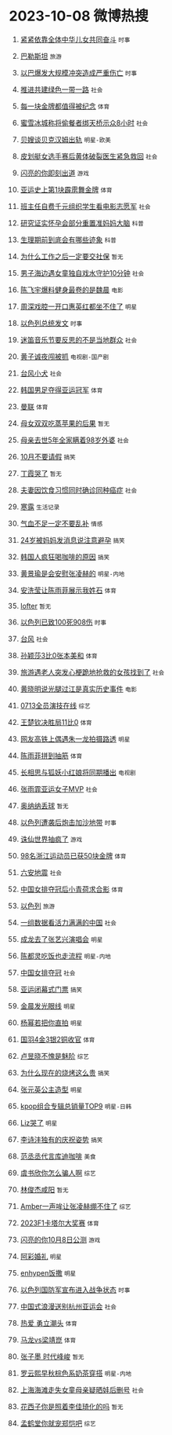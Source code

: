 # 2023-10-08 微博热搜 
1. [紧紧依靠全体中华儿女共同奋斗](https://m.weibo.cn/search?containerid=100103type%3D1%26t%3D10%26q%3D%23%E7%B4%A7%E7%B4%A7%E4%BE%9D%E9%9D%A0%E5%85%A8%E4%BD%93%E4%B8%AD%E5%8D%8E%E5%84%BF%E5%A5%B3%E5%85%B1%E5%90%8C%E5%A5%8B%E6%96%97%23&stream_entry_id=51&isnewpage=1&extparam=seat%3D1%26stream_entry_id%3D51%26pos%3D0%26c_type%3D51%26q%3D%2523%25E7%25B4%25A7%25E7%25B4%25A7%25E4%25BE%259D%25E9%259D%25A0%25E5%2585%25A8%25E4%25BD%2593%25E4%25B8%25AD%25E5%258D%258E%25E5%2584%25BF%25E5%25A5%25B3%25E5%2585%25B1%25E5%2590%258C%25E5%25A5%258B%25E6%2596%2597%2523%26dgr%3D0%26cate%3D10103%26filter_type%3Drealtimehot%26display_time%3D1696720620%26pre_seqid%3D1696720620113017564211) `时事` 

2. [巴勒斯坦](https://m.weibo.cn/search?containerid=100103type%3D1%26t%3D10%26q%3D%23%E5%B7%B4%E5%8B%92%E6%96%AF%E5%9D%A6%23&stream_entry_id=31&isnewpage=1&extparam=seat%3D1%26stream_entry_id%3D31%26pos%3D0%26c_type%3D31%26flag%3D16%26cate%3D5001%26dgr%3D0%26realpos%3D1%26filter_type%3Drealtimehot%26band_rank%3D1%26q%3D%2523%25E5%25B7%25B4%25E5%258B%2592%25E6%2596%25AF%25E5%259D%25A6%2523%26lcate%3D5001%26display_time%3D1696720620%26pre_seqid%3D1696720620113017564211) `旅游` 

3. [以巴爆发大规模冲突造成严重伤亡](https://m.weibo.cn/search?containerid=100103type%3D1%26t%3D10%26q%3D%23%E4%BB%A5%E5%B7%B4%E7%88%86%E5%8F%91%E5%A4%A7%E8%A7%84%E6%A8%A1%E5%86%B2%E7%AA%81%E9%80%A0%E6%88%90%E4%B8%A5%E9%87%8D%E4%BC%A4%E4%BA%A1%23&stream_entry_id=31&isnewpage=1&extparam=seat%3D1%26stream_entry_id%3D31%26pos%3D1%26c_type%3D31%26flag%3D2%26cate%3D5001%26dgr%3D0%26realpos%3D2%26filter_type%3Drealtimehot%26band_rank%3D2%26q%3D%2523%25E4%25BB%25A5%25E5%25B7%25B4%25E7%2588%2586%25E5%258F%2591%25E5%25A4%25A7%25E8%25A7%2584%25E6%25A8%25A1%25E5%2586%25B2%25E7%25AA%2581%25E9%2580%25A0%25E6%2588%2590%25E4%25B8%25A5%25E9%2587%258D%25E4%25BC%25A4%25E4%25BA%25A1%2523%26lcate%3D5001%26display_time%3D1696720620%26pre_seqid%3D1696720620113017564211) `时事` 

4. [推进共建绿色一带一路](https://m.weibo.cn/search?containerid=100103type%3D1%26t%3D10%26q%3D%23%E6%8E%A8%E8%BF%9B%E5%85%B1%E5%BB%BA%E7%BB%BF%E8%89%B2%E4%B8%80%E5%B8%A6%E4%B8%80%E8%B7%AF%23&stream_entry_id=31&isnewpage=1&extparam=seat%3D1%26stream_entry_id%3D31%26pos%3D2%26c_type%3D31%26flag%3D0%26cate%3D5001%26dgr%3D0%26realpos%3D3%26filter_type%3Drealtimehot%26band_rank%3D3%26q%3D%2523%25E6%258E%25A8%25E8%25BF%259B%25E5%2585%25B1%25E5%25BB%25BA%25E7%25BB%25BF%25E8%2589%25B2%25E4%25B8%2580%25E5%25B8%25A6%25E4%25B8%2580%25E8%25B7%25AF%2523%26lcate%3D5001%26display_time%3D1696720620%26pre_seqid%3D1696720620113017564211) `社会` 

5. [每一块金牌都值得被纪念](https://m.weibo.cn/search?containerid=100103type%3D1%26t%3D10%26q%3D%23%E6%AF%8F%E4%B8%80%E5%9D%97%E9%87%91%E7%89%8C%E9%83%BD%E5%80%BC%E5%BE%97%E8%A2%AB%E7%BA%AA%E5%BF%B5%23&stream_entry_id=31&isnewpage=1&extparam=seat%3D1%26stream_entry_id%3D31%26pos%3D3%26c_type%3D31%26band_rank%3D4%26cate%3D5001%26dgr%3D0%26filter_type%3Drealtimehot%26adid%3D207245%26is_ad_pos%3D1%26q%3D%2523%25E6%25AF%258F%25E4%25B8%2580%25E5%259D%2597%25E9%2587%2591%25E7%2589%258C%25E9%2583%25BD%25E5%2580%25BC%25E5%25BE%2597%25E8%25A2%25AB%25E7%25BA%25AA%25E5%25BF%25B5%2523%26topic_ad%3D1%26lcate%3D5001%26display_time%3D1696720620%26pre_seqid%3D1696720620113017564211) `体育` 

6. [蜜雪冰城称将偷餐者绑天桥示众8小时](https://m.weibo.cn/search?containerid=100103type%3D1%26t%3D10%26q%3D%23%E8%9C%9C%E9%9B%AA%E5%86%B0%E5%9F%8E%E7%A7%B0%E5%B0%86%E5%81%B7%E9%A4%90%E8%80%85%E7%BB%91%E5%A4%A9%E6%A1%A5%E7%A4%BA%E4%BC%978%E5%B0%8F%E6%97%B6%23&stream_entry_id=31&isnewpage=1&extparam=seat%3D1%26stream_entry_id%3D31%26pos%3D4%26c_type%3D31%26flag%3D2%26cate%3D5001%26dgr%3D0%26realpos%3D4%26filter_type%3Drealtimehot%26band_rank%3D4%26q%3D%2523%25E8%259C%259C%25E9%259B%25AA%25E5%2586%25B0%25E5%259F%258E%25E7%25A7%25B0%25E5%25B0%2586%25E5%2581%25B7%25E9%25A4%2590%25E8%2580%2585%25E7%25BB%2591%25E5%25A4%25A9%25E6%25A1%25A5%25E7%25A4%25BA%25E4%25BC%25978%25E5%25B0%258F%25E6%2597%25B6%2523%26lcate%3D5001%26display_time%3D1696720620%26pre_seqid%3D1696720620113017564211) `社会` 

7. [贝嫂谈贝克汉姆出轨](https://m.weibo.cn/search?containerid=100103type%3D1%26t%3D10%26q%3D%23%E8%B4%9D%E5%AB%82%E8%B0%88%E8%B4%9D%E5%85%8B%E6%B1%89%E5%A7%86%E5%87%BA%E8%BD%A8%23&stream_entry_id=31&isnewpage=1&extparam=seat%3D1%26stream_entry_id%3D31%26pos%3D5%26c_type%3D31%26flag%3D0%26cate%3D5001%26dgr%3D0%26realpos%3D5%26filter_type%3Drealtimehot%26band_rank%3D5%26q%3D%2523%25E8%25B4%259D%25E5%25AB%2582%25E8%25B0%2588%25E8%25B4%259D%25E5%2585%258B%25E6%25B1%2589%25E5%25A7%2586%25E5%2587%25BA%25E8%25BD%25A8%2523%26lcate%3D5001%26display_time%3D1696720620%26pre_seqid%3D1696720620113017564211) `明星-欧美` 

8. [皮划艇女选手赛后黄体破裂医生紧急救回](https://m.weibo.cn/search?containerid=100103type%3D1%26t%3D10%26q%3D%23%E7%9A%AE%E5%88%92%E8%89%87%E5%A5%B3%E9%80%89%E6%89%8B%E8%B5%9B%E5%90%8E%E9%BB%84%E4%BD%93%E7%A0%B4%E8%A3%82%E5%8C%BB%E7%94%9F%E7%B4%A7%E6%80%A5%E6%95%91%E5%9B%9E%23&stream_entry_id=31&isnewpage=1&extparam=seat%3D1%26stream_entry_id%3D31%26pos%3D6%26c_type%3D31%26flag%3D32768%26cate%3D5001%26dgr%3D0%26realpos%3D6%26filter_type%3Drealtimehot%26band_rank%3D6%26q%3D%2523%25E7%259A%25AE%25E5%2588%2592%25E8%2589%2587%25E5%25A5%25B3%25E9%2580%2589%25E6%2589%258B%25E8%25B5%259B%25E5%2590%258E%25E9%25BB%2584%25E4%25BD%2593%25E7%25A0%25B4%25E8%25A3%2582%25E5%258C%25BB%25E7%2594%259F%25E7%25B4%25A7%25E6%2580%25A5%25E6%2595%2591%25E5%259B%259E%2523%26lcate%3D5001%26display_time%3D1696720620%26pre_seqid%3D1696720620113017564211) `社会` 

9. [闪亮的你即刻出道](https://m.weibo.cn/search?containerid=100103type%3D1%26t%3D10%26q%3D%23%E9%97%AA%E4%BA%AE%E7%9A%84%E4%BD%A0%E5%8D%B3%E5%88%BB%E5%87%BA%E9%81%93%23&stream_entry_id=31&isnewpage=1&extparam=seat%3D1%26stream_entry_id%3D31%26pos%3D7%26c_type%3D31%26band_rank%3D7%26cate%3D5001%26dgr%3D0%26filter_type%3Drealtimehot%26adid%3D206533%26is_ad_pos%3D1%26q%3D%2523%25E9%2597%25AA%25E4%25BA%25AE%25E7%259A%2584%25E4%25BD%25A0%25E5%258D%25B3%25E5%2588%25BB%25E5%2587%25BA%25E9%2581%2593%2523%26topic_ad%3D1%26lcate%3D5001%26display_time%3D1696720620%26pre_seqid%3D1696720620113017564211) `游戏` 

10. [亚运史上第1块霹雳舞金牌](https://m.weibo.cn/search?containerid=100103type%3D1%26t%3D10%26q%3D%23%E4%BA%9A%E8%BF%90%E5%8F%B2%E4%B8%8A%E7%AC%AC1%E5%9D%97%E9%9C%B9%E9%9B%B3%E8%88%9E%E9%87%91%E7%89%8C%23&stream_entry_id=31&isnewpage=1&extparam=seat%3D1%26stream_entry_id%3D31%26pos%3D8%26c_type%3D31%26flag%3D0%26cate%3D5001%26dgr%3D0%26realpos%3D7%26filter_type%3Drealtimehot%26band_rank%3D7%26q%3D%2523%25E4%25BA%259A%25E8%25BF%2590%25E5%258F%25B2%25E4%25B8%258A%25E7%25AC%25AC1%25E5%259D%2597%25E9%259C%25B9%25E9%259B%25B3%25E8%2588%259E%25E9%2587%2591%25E7%2589%258C%2523%26lcate%3D5001%26display_time%3D1696720620%26pre_seqid%3D1696720620113017564211) `体育` 

11. [班主任自费千元组织学生看电影志愿军](https://m.weibo.cn/search?containerid=100103type%3D1%26t%3D10%26q%3D%23%E7%8F%AD%E4%B8%BB%E4%BB%BB%E8%87%AA%E8%B4%B9%E5%8D%83%E5%85%83%E7%BB%84%E7%BB%87%E5%AD%A6%E7%94%9F%E7%9C%8B%E7%94%B5%E5%BD%B1%E5%BF%97%E6%84%BF%E5%86%9B%23&stream_entry_id=31&isnewpage=1&extparam=seat%3D1%26stream_entry_id%3D31%26pos%3D9%26c_type%3D31%26flag%3D32768%26cate%3D5001%26dgr%3D0%26realpos%3D8%26filter_type%3Drealtimehot%26band_rank%3D8%26q%3D%2523%25E7%258F%25AD%25E4%25B8%25BB%25E4%25BB%25BB%25E8%2587%25AA%25E8%25B4%25B9%25E5%258D%2583%25E5%2585%2583%25E7%25BB%2584%25E7%25BB%2587%25E5%25AD%25A6%25E7%2594%259F%25E7%259C%258B%25E7%2594%25B5%25E5%25BD%25B1%25E5%25BF%2597%25E6%2584%25BF%25E5%2586%259B%2523%26lcate%3D5001%26display_time%3D1696720620%26pre_seqid%3D1696720620113017564211) `社会` 

12. [研究证实怀孕会部分重置准妈妈大脑](https://m.weibo.cn/search?containerid=100103type%3D1%26t%3D10%26q%3D%23%E7%A0%94%E7%A9%B6%E8%AF%81%E5%AE%9E%E6%80%80%E5%AD%95%E4%BC%9A%E9%83%A8%E5%88%86%E9%87%8D%E7%BD%AE%E5%87%86%E5%A6%88%E5%A6%88%E5%A4%A7%E8%84%91%23&stream_entry_id=31&isnewpage=1&extparam=seat%3D1%26stream_entry_id%3D31%26pos%3D10%26c_type%3D31%26flag%3D0%26cate%3D5001%26dgr%3D0%26realpos%3D9%26filter_type%3Drealtimehot%26band_rank%3D9%26q%3D%2523%25E7%25A0%2594%25E7%25A9%25B6%25E8%25AF%2581%25E5%25AE%259E%25E6%2580%2580%25E5%25AD%2595%25E4%25BC%259A%25E9%2583%25A8%25E5%2588%2586%25E9%2587%258D%25E7%25BD%25AE%25E5%2587%2586%25E5%25A6%2588%25E5%25A6%2588%25E5%25A4%25A7%25E8%2584%2591%2523%26lcate%3D5001%26display_time%3D1696720620%26pre_seqid%3D1696720620113017564211) `科普` 

13. [生理期前到底会有哪些迹象](https://m.weibo.cn/search?containerid=100103type%3D1%26t%3D10%26q%3D%23%E7%94%9F%E7%90%86%E6%9C%9F%E5%89%8D%E5%88%B0%E5%BA%95%E4%BC%9A%E6%9C%89%E5%93%AA%E4%BA%9B%E8%BF%B9%E8%B1%A1%23&stream_entry_id=31&isnewpage=1&extparam=seat%3D1%26stream_entry_id%3D31%26pos%3D11%26c_type%3D31%26flag%3D0%26cate%3D5001%26dgr%3D0%26realpos%3D10%26filter_type%3Drealtimehot%26band_rank%3D10%26q%3D%2523%25E7%2594%259F%25E7%2590%2586%25E6%259C%259F%25E5%2589%258D%25E5%2588%25B0%25E5%25BA%2595%25E4%25BC%259A%25E6%259C%2589%25E5%2593%25AA%25E4%25BA%259B%25E8%25BF%25B9%25E8%25B1%25A1%2523%26lcate%3D5001%26display_time%3D1696720620%26pre_seqid%3D1696720620113017564211) `科普` 

14. [为什么工作之后一定要交社保](https://m.weibo.cn/search?containerid=100103type%3D1%26t%3D10%26q%3D%23%E4%B8%BA%E4%BB%80%E4%B9%88%E5%B7%A5%E4%BD%9C%E4%B9%8B%E5%90%8E%E4%B8%80%E5%AE%9A%E8%A6%81%E4%BA%A4%E7%A4%BE%E4%BF%9D%23&stream_entry_id=31&isnewpage=1&extparam=seat%3D1%26stream_entry_id%3D31%26pos%3D12%26c_type%3D31%26flag%3D0%26cate%3D5001%26dgr%3D0%26realpos%3D11%26filter_type%3Drealtimehot%26band_rank%3D11%26q%3D%2523%25E4%25B8%25BA%25E4%25BB%2580%25E4%25B9%2588%25E5%25B7%25A5%25E4%25BD%259C%25E4%25B9%258B%25E5%2590%258E%25E4%25B8%2580%25E5%25AE%259A%25E8%25A6%2581%25E4%25BA%25A4%25E7%25A4%25BE%25E4%25BF%259D%2523%26lcate%3D5001%26display_time%3D1696720620%26pre_seqid%3D1696720620113017564211) `暂无` 

15. [男子海边遇女童独自戏水守护10分钟](https://m.weibo.cn/search?containerid=100103type%3D1%26t%3D10%26q%3D%23%E7%94%B7%E5%AD%90%E6%B5%B7%E8%BE%B9%E9%81%87%E5%A5%B3%E7%AB%A5%E7%8B%AC%E8%87%AA%E6%88%8F%E6%B0%B4%E5%AE%88%E6%8A%A410%E5%88%86%E9%92%9F%23&stream_entry_id=31&isnewpage=1&extparam=seat%3D1%26stream_entry_id%3D31%26pos%3D13%26c_type%3D31%26flag%3D32768%26cate%3D5001%26dgr%3D0%26realpos%3D12%26filter_type%3Drealtimehot%26band_rank%3D12%26q%3D%2523%25E7%2594%25B7%25E5%25AD%2590%25E6%25B5%25B7%25E8%25BE%25B9%25E9%2581%2587%25E5%25A5%25B3%25E7%25AB%25A5%25E7%258B%25AC%25E8%2587%25AA%25E6%2588%258F%25E6%25B0%25B4%25E5%25AE%2588%25E6%258A%25A410%25E5%2588%2586%25E9%2592%259F%2523%26lcate%3D5001%26display_time%3D1696720620%26pre_seqid%3D1696720620113017564211) `社会` 

16. [陈飞宇爆料健身最卷的是魏晨](https://m.weibo.cn/search?containerid=100103type%3D1%26t%3D10%26q%3D%23%E9%99%88%E9%A3%9E%E5%AE%87%E7%88%86%E6%96%99%E5%81%A5%E8%BA%AB%E6%9C%80%E5%8D%B7%E7%9A%84%E6%98%AF%E9%AD%8F%E6%99%A8%23&stream_entry_id=31&isnewpage=1&extparam=seat%3D1%26stream_entry_id%3D31%26pos%3D14%26c_type%3D31%26flag%3D2%26cate%3D5001%26dgr%3D0%26realpos%3D13%26filter_type%3Drealtimehot%26band_rank%3D13%26q%3D%2523%25E9%2599%2588%25E9%25A3%259E%25E5%25AE%2587%25E7%2588%2586%25E6%2596%2599%25E5%2581%25A5%25E8%25BA%25AB%25E6%259C%2580%25E5%258D%25B7%25E7%259A%2584%25E6%2598%25AF%25E9%25AD%258F%25E6%2599%25A8%2523%26lcate%3D5001%26display_time%3D1696720620%26pre_seqid%3D1696720620113017564211) `电影` 

17. [周深戏腔一开口惠英红都坐不住了](https://m.weibo.cn/search?containerid=100103type%3D1%26t%3D10%26q%3D%23%E5%91%A8%E6%B7%B1%E6%88%8F%E8%85%94%E4%B8%80%E5%BC%80%E5%8F%A3%E6%83%A0%E8%8B%B1%E7%BA%A2%E9%83%BD%E5%9D%90%E4%B8%8D%E4%BD%8F%E4%BA%86%23&stream_entry_id=31&isnewpage=1&extparam=seat%3D1%26stream_entry_id%3D31%26pos%3D15%26c_type%3D31%26flag%3D0%26cate%3D5001%26dgr%3D0%26realpos%3D14%26filter_type%3Drealtimehot%26band_rank%3D14%26q%3D%2523%25E5%2591%25A8%25E6%25B7%25B1%25E6%2588%258F%25E8%2585%2594%25E4%25B8%2580%25E5%25BC%2580%25E5%258F%25A3%25E6%2583%25A0%25E8%258B%25B1%25E7%25BA%25A2%25E9%2583%25BD%25E5%259D%2590%25E4%25B8%258D%25E4%25BD%258F%25E4%25BA%2586%2523%26lcate%3D5001%26display_time%3D1696720620%26pre_seqid%3D1696720620113017564211) `明星` 

18. [以色列总统发文](https://m.weibo.cn/search?containerid=100103type%3D1%26t%3D10%26q%3D%23%E4%BB%A5%E8%89%B2%E5%88%97%E6%80%BB%E7%BB%9F%E5%8F%91%E6%96%87%23&stream_entry_id=31&isnewpage=1&extparam=seat%3D1%26stream_entry_id%3D31%26pos%3D16%26c_type%3D31%26flag%3D0%26cate%3D5001%26dgr%3D0%26realpos%3D15%26filter_type%3Drealtimehot%26band_rank%3D15%26q%3D%2523%25E4%25BB%25A5%25E8%2589%25B2%25E5%2588%2597%25E6%2580%25BB%25E7%25BB%259F%25E5%258F%2591%25E6%2596%2587%2523%26lcate%3D5001%26display_time%3D1696720620%26pre_seqid%3D1696720620113017564211) `时事` 

19. [迷笛音乐节要反思的不是当地群众](https://m.weibo.cn/search?containerid=100103type%3D1%26t%3D10%26q%3D%23%E8%BF%B7%E7%AC%9B%E9%9F%B3%E4%B9%90%E8%8A%82%E8%A6%81%E5%8F%8D%E6%80%9D%E7%9A%84%E4%B8%8D%E6%98%AF%E5%BD%93%E5%9C%B0%E7%BE%A4%E4%BC%97%23&stream_entry_id=31&isnewpage=1&extparam=seat%3D1%26stream_entry_id%3D31%26pos%3D17%26c_type%3D31%26flag%3D0%26cate%3D5001%26dgr%3D0%26realpos%3D16%26filter_type%3Drealtimehot%26band_rank%3D16%26q%3D%2523%25E8%25BF%25B7%25E7%25AC%259B%25E9%259F%25B3%25E4%25B9%2590%25E8%258A%2582%25E8%25A6%2581%25E5%258F%258D%25E6%2580%259D%25E7%259A%2584%25E4%25B8%258D%25E6%2598%25AF%25E5%25BD%2593%25E5%259C%25B0%25E7%25BE%25A4%25E4%25BC%2597%2523%26lcate%3D5001%26display_time%3D1696720620%26pre_seqid%3D1696720620113017564211) `社会` 

20. [黄子诚夜闯被抓](https://m.weibo.cn/search?containerid=100103type%3D1%26t%3D10%26q%3D%23%E9%BB%84%E5%AD%90%E8%AF%9A%E5%A4%9C%E9%97%AF%E8%A2%AB%E6%8A%93%23&stream_entry_id=31&isnewpage=1&extparam=seat%3D1%26stream_entry_id%3D31%26pos%3D18%26c_type%3D31%26flag%3D2%26cate%3D5001%26dgr%3D0%26realpos%3D17%26filter_type%3Drealtimehot%26band_rank%3D17%26q%3D%2523%25E9%25BB%2584%25E5%25AD%2590%25E8%25AF%259A%25E5%25A4%259C%25E9%2597%25AF%25E8%25A2%25AB%25E6%258A%2593%2523%26lcate%3D5001%26display_time%3D1696720620%26pre_seqid%3D1696720620113017564211) `电视剧-国产剧` 

21. [台风小犬](https://m.weibo.cn/search?containerid=100103type%3D1%26t%3D10%26q%3D%E5%8F%B0%E9%A3%8E%E5%B0%8F%E7%8A%AC&stream_entry_id=31&isnewpage=1&extparam=seat%3D1%26stream_entry_id%3D31%26pos%3D19%26c_type%3D31%26flag%3D0%26cate%3D5001%26dgr%3D0%26realpos%3D18%26filter_type%3Drealtimehot%26band_rank%3D18%26q%3D%25E5%258F%25B0%25E9%25A3%258E%25E5%25B0%258F%25E7%258A%25AC%26lcate%3D5001%26display_time%3D1696720620%26pre_seqid%3D1696720620113017564211) `社会` 

22. [韩国男足夺得亚运冠军](https://m.weibo.cn/search?containerid=100103type%3D1%26t%3D10%26q%3D%23%E9%9F%A9%E5%9B%BD%E7%94%B7%E8%B6%B3%E5%A4%BA%E5%BE%97%E4%BA%9A%E8%BF%90%E5%86%A0%E5%86%9B%23&stream_entry_id=31&isnewpage=1&extparam=seat%3D1%26stream_entry_id%3D31%26pos%3D20%26c_type%3D31%26flag%3D0%26cate%3D5001%26dgr%3D0%26realpos%3D19%26filter_type%3Drealtimehot%26band_rank%3D19%26q%3D%2523%25E9%259F%25A9%25E5%259B%25BD%25E7%2594%25B7%25E8%25B6%25B3%25E5%25A4%25BA%25E5%25BE%2597%25E4%25BA%259A%25E8%25BF%2590%25E5%2586%25A0%25E5%2586%259B%2523%26lcate%3D5001%26display_time%3D1696720620%26pre_seqid%3D1696720620113017564211) `体育` 

23. [曼联](https://m.weibo.cn/search?containerid=100103type%3D1%26t%3D10%26q%3D%E6%9B%BC%E8%81%94&stream_entry_id=31&isnewpage=1&extparam=seat%3D1%26stream_entry_id%3D31%26pos%3D21%26c_type%3D31%26flag%3D1%26cate%3D5001%26dgr%3D0%26realpos%3D20%26filter_type%3Drealtimehot%26band_rank%3D20%26q%3D%25E6%259B%25BC%25E8%2581%2594%26lcate%3D5001%26display_time%3D1696720620%26pre_seqid%3D1696720620113017564211) `体育` 

24. [母女双双吃蒸苹果的后果](https://m.weibo.cn/search?containerid=100103type%3D1%26t%3D10%26q%3D%E6%AF%8D%E5%A5%B3%E5%8F%8C%E5%8F%8C%E5%90%83%E8%92%B8%E8%8B%B9%E6%9E%9C%E7%9A%84%E5%90%8E%E6%9E%9C&stream_entry_id=31&isnewpage=1&extparam=seat%3D1%26stream_entry_id%3D31%26pos%3D22%26c_type%3D31%26flag%3D0%26cate%3D5001%26dgr%3D0%26realpos%3D21%26filter_type%3Drealtimehot%26band_rank%3D21%26q%3D%25E6%25AF%258D%25E5%25A5%25B3%25E5%258F%258C%25E5%258F%258C%25E5%2590%2583%25E8%2592%25B8%25E8%258B%25B9%25E6%259E%259C%25E7%259A%2584%25E5%2590%258E%25E6%259E%259C%26lcate%3D5001%26display_time%3D1696720620%26pre_seqid%3D1696720620113017564211) `暂无` 

25. [母亲去世5年全家瞒着98岁外婆](https://m.weibo.cn/search?containerid=100103type%3D1%26t%3D10%26q%3D%23%E6%AF%8D%E4%BA%B2%E5%8E%BB%E4%B8%965%E5%B9%B4%E5%85%A8%E5%AE%B6%E7%9E%92%E7%9D%8098%E5%B2%81%E5%A4%96%E5%A9%86%23&stream_entry_id=31&isnewpage=1&extparam=seat%3D1%26stream_entry_id%3D31%26pos%3D23%26c_type%3D31%26flag%3D32768%26cate%3D5001%26dgr%3D0%26realpos%3D22%26filter_type%3Drealtimehot%26band_rank%3D22%26q%3D%2523%25E6%25AF%258D%25E4%25BA%25B2%25E5%258E%25BB%25E4%25B8%25965%25E5%25B9%25B4%25E5%2585%25A8%25E5%25AE%25B6%25E7%259E%2592%25E7%259D%258098%25E5%25B2%2581%25E5%25A4%2596%25E5%25A9%2586%2523%26lcate%3D5001%26display_time%3D1696720620%26pre_seqid%3D1696720620113017564211) `社会` 

26. [10月不要请假](https://m.weibo.cn/search?containerid=100103type%3D1%26t%3D10%26q%3D%2310%E6%9C%88%E4%B8%8D%E8%A6%81%E8%AF%B7%E5%81%87%23&stream_entry_id=31&isnewpage=1&extparam=seat%3D1%26stream_entry_id%3D31%26pos%3D24%26c_type%3D31%26flag%3D0%26cate%3D5001%26dgr%3D0%26realpos%3D23%26filter_type%3Drealtimehot%26band_rank%3D23%26q%3D%252310%25E6%259C%2588%25E4%25B8%258D%25E8%25A6%2581%25E8%25AF%25B7%25E5%2581%2587%2523%26lcate%3D5001%26display_time%3D1696720620%26pre_seqid%3D1696720620113017564211) `搞笑` 

27. [丁霞哭了](https://m.weibo.cn/search?containerid=100103type%3D1%26t%3D10%26q%3D%E4%B8%81%E9%9C%9E%E5%93%AD%E4%BA%86&stream_entry_id=31&isnewpage=1&extparam=seat%3D1%26stream_entry_id%3D31%26pos%3D25%26c_type%3D31%26flag%3D0%26cate%3D5001%26dgr%3D0%26realpos%3D24%26filter_type%3Drealtimehot%26band_rank%3D24%26q%3D%25E4%25B8%2581%25E9%259C%259E%25E5%2593%25AD%25E4%25BA%2586%26lcate%3D5001%26display_time%3D1696720620%26pre_seqid%3D1696720620113017564211) `暂无` 

28. [夫妻因饮食习惯同时确诊同种癌症](https://m.weibo.cn/search?containerid=100103type%3D1%26t%3D10%26q%3D%23%E5%A4%AB%E5%A6%BB%E5%9B%A0%E9%A5%AE%E9%A3%9F%E4%B9%A0%E6%83%AF%E5%90%8C%E6%97%B6%E7%A1%AE%E8%AF%8A%E5%90%8C%E7%A7%8D%E7%99%8C%E7%97%87%23&stream_entry_id=31&isnewpage=1&extparam=seat%3D1%26stream_entry_id%3D31%26pos%3D26%26c_type%3D31%26flag%3D0%26cate%3D5001%26dgr%3D0%26realpos%3D25%26filter_type%3Drealtimehot%26band_rank%3D25%26q%3D%2523%25E5%25A4%25AB%25E5%25A6%25BB%25E5%259B%25A0%25E9%25A5%25AE%25E9%25A3%259F%25E4%25B9%25A0%25E6%2583%25AF%25E5%2590%258C%25E6%2597%25B6%25E7%25A1%25AE%25E8%25AF%258A%25E5%2590%258C%25E7%25A7%258D%25E7%2599%258C%25E7%2597%2587%2523%26lcate%3D5001%26display_time%3D1696720620%26pre_seqid%3D1696720620113017564211) `社会` 

29. [寒露](https://m.weibo.cn/search?containerid=100103type%3D1%26t%3D10%26q%3D%23%E5%AF%92%E9%9C%B2%23&stream_entry_id=31&isnewpage=1&extparam=seat%3D1%26stream_entry_id%3D31%26pos%3D27%26c_type%3D31%26flag%3D1%26cate%3D5001%26dgr%3D0%26realpos%3D26%26filter_type%3Drealtimehot%26band_rank%3D26%26q%3D%2523%25E5%25AF%2592%25E9%259C%25B2%2523%26lcate%3D5001%26display_time%3D1696720620%26pre_seqid%3D1696720620113017564211) `生活记录` 

30. [气血不足一定不要乱补](https://m.weibo.cn/search?containerid=100103type%3D1%26t%3D10%26q%3D%23%E6%B0%94%E8%A1%80%E4%B8%8D%E8%B6%B3%E4%B8%80%E5%AE%9A%E4%B8%8D%E8%A6%81%E4%B9%B1%E8%A1%A5%23&stream_entry_id=31&isnewpage=1&extparam=seat%3D1%26stream_entry_id%3D31%26pos%3D28%26c_type%3D31%26flag%3D0%26cate%3D5001%26dgr%3D0%26realpos%3D27%26filter_type%3Drealtimehot%26band_rank%3D27%26q%3D%2523%25E6%25B0%2594%25E8%25A1%2580%25E4%25B8%258D%25E8%25B6%25B3%25E4%25B8%2580%25E5%25AE%259A%25E4%25B8%258D%25E8%25A6%2581%25E4%25B9%25B1%25E8%25A1%25A5%2523%26lcate%3D5001%26display_time%3D1696720620%26pre_seqid%3D1696720620113017564211) `情感` 

31. [24岁被妈妈发消息说注意避孕](https://m.weibo.cn/search?containerid=100103type%3D1%26t%3D10%26q%3D%2324%E5%B2%81%E8%A2%AB%E5%A6%88%E5%A6%88%E5%8F%91%E6%B6%88%E6%81%AF%E8%AF%B4%E6%B3%A8%E6%84%8F%E9%81%BF%E5%AD%95%23&stream_entry_id=31&isnewpage=1&extparam=seat%3D1%26stream_entry_id%3D31%26pos%3D29%26c_type%3D31%26flag%3D0%26cate%3D5001%26dgr%3D0%26realpos%3D28%26filter_type%3Drealtimehot%26band_rank%3D28%26q%3D%252324%25E5%25B2%2581%25E8%25A2%25AB%25E5%25A6%2588%25E5%25A6%2588%25E5%258F%2591%25E6%25B6%2588%25E6%2581%25AF%25E8%25AF%25B4%25E6%25B3%25A8%25E6%2584%258F%25E9%2581%25BF%25E5%25AD%2595%2523%26lcate%3D5001%26display_time%3D1696720620%26pre_seqid%3D1696720620113017564211) `搞笑` 

32. [韩国人疯狂喝咖啡的原因](https://m.weibo.cn/search?containerid=100103type%3D1%26t%3D10%26q%3D%23%E9%9F%A9%E5%9B%BD%E4%BA%BA%E7%96%AF%E7%8B%82%E5%96%9D%E5%92%96%E5%95%A1%E7%9A%84%E5%8E%9F%E5%9B%A0%23&stream_entry_id=31&isnewpage=1&extparam=seat%3D1%26stream_entry_id%3D31%26pos%3D30%26c_type%3D31%26flag%3D0%26cate%3D5001%26dgr%3D0%26realpos%3D29%26filter_type%3Drealtimehot%26band_rank%3D29%26q%3D%2523%25E9%259F%25A9%25E5%259B%25BD%25E4%25BA%25BA%25E7%2596%25AF%25E7%258B%2582%25E5%2596%259D%25E5%2592%2596%25E5%2595%25A1%25E7%259A%2584%25E5%258E%259F%25E5%259B%25A0%2523%26lcate%3D5001%26display_time%3D1696720620%26pre_seqid%3D1696720620113017564211) `搞笑` 

33. [黄景瑜是会安慰张凌赫的](https://m.weibo.cn/search?containerid=100103type%3D1%26t%3D10%26q%3D%23%E9%BB%84%E6%99%AF%E7%91%9C%E6%98%AF%E4%BC%9A%E5%AE%89%E6%85%B0%E5%BC%A0%E5%87%8C%E8%B5%AB%E7%9A%84%23&stream_entry_id=31&isnewpage=1&extparam=seat%3D1%26stream_entry_id%3D31%26pos%3D31%26c_type%3D31%26flag%3D1%26cate%3D5001%26dgr%3D0%26realpos%3D30%26filter_type%3Drealtimehot%26band_rank%3D30%26q%3D%2523%25E9%25BB%2584%25E6%2599%25AF%25E7%2591%259C%25E6%2598%25AF%25E4%25BC%259A%25E5%25AE%2589%25E6%2585%25B0%25E5%25BC%25A0%25E5%2587%258C%25E8%25B5%25AB%25E7%259A%2584%2523%26lcate%3D5001%26display_time%3D1696720620%26pre_seqid%3D1696720620113017564211) `明星-内地` 

34. [安洗莹让陈雨菲展示我姓石](https://m.weibo.cn/search?containerid=100103type%3D1%26t%3D10%26q%3D%23%E5%AE%89%E6%B4%97%E8%8E%B9%E8%AE%A9%E9%99%88%E9%9B%A8%E8%8F%B2%E5%B1%95%E7%A4%BA%E6%88%91%E5%A7%93%E7%9F%B3%23&stream_entry_id=31&isnewpage=1&extparam=seat%3D1%26stream_entry_id%3D31%26pos%3D32%26c_type%3D31%26flag%3D1%26cate%3D5001%26dgr%3D0%26realpos%3D31%26filter_type%3Drealtimehot%26band_rank%3D31%26q%3D%2523%25E5%25AE%2589%25E6%25B4%2597%25E8%258E%25B9%25E8%25AE%25A9%25E9%2599%2588%25E9%259B%25A8%25E8%258F%25B2%25E5%25B1%2595%25E7%25A4%25BA%25E6%2588%2591%25E5%25A7%2593%25E7%259F%25B3%2523%26lcate%3D5001%26display_time%3D1696720620%26pre_seqid%3D1696720620113017564211) `体育` 

35. [lofter](https://m.weibo.cn/search?containerid=100103type%3D1%26t%3D10%26q%3Dlofter&stream_entry_id=31&isnewpage=1&extparam=seat%3D1%26stream_entry_id%3D31%26pos%3D33%26c_type%3D31%26flag%3D0%26cate%3D5001%26dgr%3D0%26realpos%3D32%26filter_type%3Drealtimehot%26band_rank%3D32%26q%3Dlofter%26lcate%3D5001%26display_time%3D1696720620%26pre_seqid%3D1696720620113017564211) `暂无` 

36. [以色列已致100死908伤](https://m.weibo.cn/search?containerid=100103type%3D1%26t%3D10%26q%3D%23%E4%BB%A5%E8%89%B2%E5%88%97%E5%B7%B2%E8%87%B4100%E6%AD%BB908%E4%BC%A4%23&stream_entry_id=31&isnewpage=1&extparam=seat%3D1%26stream_entry_id%3D31%26pos%3D34%26c_type%3D31%26flag%3D1%26cate%3D5001%26dgr%3D0%26realpos%3D33%26filter_type%3Drealtimehot%26band_rank%3D33%26q%3D%2523%25E4%25BB%25A5%25E8%2589%25B2%25E5%2588%2597%25E5%25B7%25B2%25E8%2587%25B4100%25E6%25AD%25BB908%25E4%25BC%25A4%2523%26lcate%3D5001%26display_time%3D1696720620%26pre_seqid%3D1696720620113017564211) `时事` 

37. [台风](https://m.weibo.cn/search?containerid=100103type%3D1%26t%3D10%26q%3D%E5%8F%B0%E9%A3%8E&stream_entry_id=31&isnewpage=1&extparam=seat%3D1%26stream_entry_id%3D31%26pos%3D35%26c_type%3D31%26flag%3D1%26cate%3D5001%26dgr%3D0%26realpos%3D34%26filter_type%3Drealtimehot%26band_rank%3D34%26q%3D%25E5%258F%25B0%25E9%25A3%258E%26lcate%3D5001%26display_time%3D1696720620%26pre_seqid%3D1696720620113017564211) `社会` 

38. [孙颖莎3比0张本美和](https://m.weibo.cn/search?containerid=100103type%3D1%26t%3D10%26q%3D%23%E5%AD%99%E9%A2%96%E8%8E%8E3%E6%AF%940%E5%BC%A0%E6%9C%AC%E7%BE%8E%E5%92%8C%23&stream_entry_id=31&isnewpage=1&extparam=seat%3D1%26stream_entry_id%3D31%26pos%3D36%26c_type%3D31%26flag%3D0%26cate%3D5001%26dgr%3D0%26realpos%3D35%26filter_type%3Drealtimehot%26band_rank%3D35%26q%3D%2523%25E5%25AD%2599%25E9%25A2%2596%25E8%258E%258E3%25E6%25AF%25940%25E5%25BC%25A0%25E6%259C%25AC%25E7%25BE%258E%25E5%2592%258C%2523%26lcate%3D5001%26display_time%3D1696720620%26pre_seqid%3D1696720620113017564211) `体育` 

39. [旅游遇老人突发心梗跪地抢救的女孩找到了](https://m.weibo.cn/search?containerid=100103type%3D1%26t%3D10%26q%3D%23%E6%97%85%E6%B8%B8%E9%81%87%E8%80%81%E4%BA%BA%E7%AA%81%E5%8F%91%E5%BF%83%E6%A2%97%E8%B7%AA%E5%9C%B0%E6%8A%A2%E6%95%91%E7%9A%84%E5%A5%B3%E5%AD%A9%E6%89%BE%E5%88%B0%E4%BA%86%23&stream_entry_id=31&isnewpage=1&extparam=seat%3D1%26stream_entry_id%3D31%26pos%3D37%26c_type%3D31%26flag%3D32768%26cate%3D5001%26dgr%3D0%26realpos%3D36%26filter_type%3Drealtimehot%26band_rank%3D36%26q%3D%2523%25E6%2597%2585%25E6%25B8%25B8%25E9%2581%2587%25E8%2580%2581%25E4%25BA%25BA%25E7%25AA%2581%25E5%258F%2591%25E5%25BF%2583%25E6%25A2%2597%25E8%25B7%25AA%25E5%259C%25B0%25E6%258A%25A2%25E6%2595%2591%25E7%259A%2584%25E5%25A5%25B3%25E5%25AD%25A9%25E6%2589%25BE%25E5%2588%25B0%25E4%25BA%2586%2523%26lcate%3D5001%26display_time%3D1696720620%26pre_seqid%3D1696720620113017564211) `社会` 

40. [黄晓明说光腿过江是真实历史事件](https://m.weibo.cn/search?containerid=100103type%3D1%26t%3D10%26q%3D%23%E9%BB%84%E6%99%93%E6%98%8E%E8%AF%B4%E5%85%89%E8%85%BF%E8%BF%87%E6%B1%9F%E6%98%AF%E7%9C%9F%E5%AE%9E%E5%8E%86%E5%8F%B2%E4%BA%8B%E4%BB%B6%23&stream_entry_id=31&isnewpage=1&extparam=seat%3D1%26stream_entry_id%3D31%26pos%3D38%26c_type%3D31%26flag%3D0%26cate%3D5001%26dgr%3D0%26realpos%3D37%26filter_type%3Drealtimehot%26band_rank%3D37%26q%3D%2523%25E9%25BB%2584%25E6%2599%2593%25E6%2598%258E%25E8%25AF%25B4%25E5%2585%2589%25E8%2585%25BF%25E8%25BF%2587%25E6%25B1%259F%25E6%2598%25AF%25E7%259C%259F%25E5%25AE%259E%25E5%258E%2586%25E5%258F%25B2%25E4%25BA%258B%25E4%25BB%25B6%2523%26lcate%3D5001%26display_time%3D1696720620%26pre_seqid%3D1696720620113017564211) `电影` 

41. [0713全员演技在线](https://m.weibo.cn/search?containerid=100103type%3D1%26t%3D10%26q%3D%230713%E5%85%A8%E5%91%98%E6%BC%94%E6%8A%80%E5%9C%A8%E7%BA%BF%23&stream_entry_id=31&isnewpage=1&extparam=seat%3D1%26stream_entry_id%3D31%26pos%3D39%26c_type%3D31%26flag%3D1%26cate%3D5001%26dgr%3D0%26realpos%3D38%26filter_type%3Drealtimehot%26band_rank%3D38%26q%3D%25230713%25E5%2585%25A8%25E5%2591%2598%25E6%25BC%2594%25E6%258A%2580%25E5%259C%25A8%25E7%25BA%25BF%2523%26lcate%3D5001%26display_time%3D1696720620%26pre_seqid%3D1696720620113017564211) `综艺` 

42. [王楚钦决胜局11比0](https://m.weibo.cn/search?containerid=100103type%3D1%26t%3D10%26q%3D%23%E7%8E%8B%E6%A5%9A%E9%92%A6%E5%86%B3%E8%83%9C%E5%B1%8011%E6%AF%940%23&stream_entry_id=31&isnewpage=1&extparam=seat%3D1%26stream_entry_id%3D31%26pos%3D40%26c_type%3D31%26flag%3D0%26cate%3D5001%26dgr%3D0%26realpos%3D39%26filter_type%3Drealtimehot%26band_rank%3D39%26q%3D%2523%25E7%258E%258B%25E6%25A5%259A%25E9%2592%25A6%25E5%2586%25B3%25E8%2583%259C%25E5%25B1%258011%25E6%25AF%25940%2523%26lcate%3D5001%26display_time%3D1696720620%26pre_seqid%3D1696720620113017564211) `体育` 

43. [网友高铁上偶遇朱一龙拍摄路透](https://m.weibo.cn/search?containerid=100103type%3D1%26t%3D10%26q%3D%23%E7%BD%91%E5%8F%8B%E9%AB%98%E9%93%81%E4%B8%8A%E5%81%B6%E9%81%87%E6%9C%B1%E4%B8%80%E9%BE%99%E6%8B%8D%E6%91%84%E8%B7%AF%E9%80%8F%23&stream_entry_id=31&isnewpage=1&extparam=seat%3D1%26stream_entry_id%3D31%26pos%3D41%26c_type%3D31%26flag%3D0%26cate%3D5001%26dgr%3D0%26realpos%3D40%26filter_type%3Drealtimehot%26band_rank%3D40%26q%3D%2523%25E7%25BD%2591%25E5%258F%258B%25E9%25AB%2598%25E9%2593%2581%25E4%25B8%258A%25E5%2581%25B6%25E9%2581%2587%25E6%259C%25B1%25E4%25B8%2580%25E9%25BE%2599%25E6%258B%258D%25E6%2591%2584%25E8%25B7%25AF%25E9%2580%258F%2523%26lcate%3D5001%26display_time%3D1696720620%26pre_seqid%3D1696720620113017564211) `明星` 

44. [陈雨菲拼到抽筋](https://m.weibo.cn/search?containerid=100103type%3D1%26t%3D10%26q%3D%23%E9%99%88%E9%9B%A8%E8%8F%B2%E6%8B%BC%E5%88%B0%E6%8A%BD%E7%AD%8B%23&stream_entry_id=31&isnewpage=1&extparam=seat%3D1%26stream_entry_id%3D31%26pos%3D42%26c_type%3D31%26flag%3D0%26cate%3D5001%26dgr%3D0%26realpos%3D41%26filter_type%3Drealtimehot%26band_rank%3D41%26q%3D%2523%25E9%2599%2588%25E9%259B%25A8%25E8%258F%25B2%25E6%258B%25BC%25E5%2588%25B0%25E6%258A%25BD%25E7%25AD%258B%2523%26lcate%3D5001%26display_time%3D1696720620%26pre_seqid%3D1696720620113017564211) `体育` 

45. [长相思与狐妖小红娘将同期播出](https://m.weibo.cn/search?containerid=100103type%3D1%26t%3D10%26q%3D%23%E9%95%BF%E7%9B%B8%E6%80%9D%E4%B8%8E%E7%8B%90%E5%A6%96%E5%B0%8F%E7%BA%A2%E5%A8%98%E5%B0%86%E5%90%8C%E6%9C%9F%E6%92%AD%E5%87%BA%23&stream_entry_id=31&isnewpage=1&extparam=seat%3D1%26stream_entry_id%3D31%26pos%3D43%26c_type%3D31%26flag%3D0%26cate%3D5001%26dgr%3D0%26realpos%3D42%26filter_type%3Drealtimehot%26band_rank%3D42%26q%3D%2523%25E9%2595%25BF%25E7%259B%25B8%25E6%2580%259D%25E4%25B8%258E%25E7%258B%2590%25E5%25A6%2596%25E5%25B0%258F%25E7%25BA%25A2%25E5%25A8%2598%25E5%25B0%2586%25E5%2590%258C%25E6%259C%259F%25E6%2592%25AD%25E5%2587%25BA%2523%26lcate%3D5001%26display_time%3D1696720620%26pre_seqid%3D1696720620113017564211) `电视剧` 

46. [张雨霏亚运女子MVP](https://m.weibo.cn/search?containerid=100103type%3D1%26t%3D10%26q%3D%23%E5%BC%A0%E9%9B%A8%E9%9C%8F%E4%BA%9A%E8%BF%90%E5%A5%B3%E5%AD%90MVP%23&stream_entry_id=31&isnewpage=1&extparam=seat%3D1%26stream_entry_id%3D31%26pos%3D44%26c_type%3D31%26flag%3D1%26cate%3D5001%26dgr%3D0%26realpos%3D43%26filter_type%3Drealtimehot%26band_rank%3D43%26q%3D%2523%25E5%25BC%25A0%25E9%259B%25A8%25E9%259C%258F%25E4%25BA%259A%25E8%25BF%2590%25E5%25A5%25B3%25E5%25AD%2590MVP%2523%26lcate%3D5001%26display_time%3D1696720620%26pre_seqid%3D1696720620113017564211) `社会` 

47. [奥纳纳丢球](https://m.weibo.cn/search?containerid=100103type%3D1%26t%3D10%26q%3D%E5%A5%A5%E7%BA%B3%E7%BA%B3%E4%B8%A2%E7%90%83&stream_entry_id=31&isnewpage=1&extparam=seat%3D1%26stream_entry_id%3D31%26pos%3D45%26c_type%3D31%26flag%3D0%26cate%3D5001%26dgr%3D0%26realpos%3D44%26filter_type%3Drealtimehot%26band_rank%3D44%26q%3D%25E5%25A5%25A5%25E7%25BA%25B3%25E7%25BA%25B3%25E4%25B8%25A2%25E7%2590%2583%26lcate%3D5001%26display_time%3D1696720620%26pre_seqid%3D1696720620113017564211) `暂无` 

48. [以色列遭袭后炮击加沙地带](https://m.weibo.cn/search?containerid=100103type%3D1%26t%3D10%26q%3D%23%E4%BB%A5%E8%89%B2%E5%88%97%E9%81%AD%E8%A2%AD%E5%90%8E%E7%82%AE%E5%87%BB%E5%8A%A0%E6%B2%99%E5%9C%B0%E5%B8%A6%23&stream_entry_id=31&isnewpage=1&extparam=seat%3D1%26stream_entry_id%3D31%26pos%3D46%26c_type%3D31%26flag%3D0%26cate%3D5001%26dgr%3D0%26realpos%3D45%26filter_type%3Drealtimehot%26band_rank%3D45%26q%3D%2523%25E4%25BB%25A5%25E8%2589%25B2%25E5%2588%2597%25E9%2581%25AD%25E8%25A2%25AD%25E5%2590%258E%25E7%2582%25AE%25E5%2587%25BB%25E5%258A%25A0%25E6%25B2%2599%25E5%259C%25B0%25E5%25B8%25A6%2523%26lcate%3D5001%26display_time%3D1696720620%26pre_seqid%3D1696720620113017564211) `时事` 

49. [诛仙世界抽疯了](https://m.weibo.cn/search?containerid=100103type%3D1%26t%3D10%26q%3D%23%E8%AF%9B%E4%BB%99%E4%B8%96%E7%95%8C%E6%8A%BD%E7%96%AF%E4%BA%86%23&stream_entry_id=31&isnewpage=1&extparam=seat%3D1%26stream_entry_id%3D31%26pos%3D47%26c_type%3D31%26flag%3D0%26cate%3D5001%26dgr%3D0%26realpos%3D46%26filter_type%3Drealtimehot%26band_rank%3D46%26q%3D%2523%25E8%25AF%259B%25E4%25BB%2599%25E4%25B8%2596%25E7%2595%258C%25E6%258A%25BD%25E7%2596%25AF%25E4%25BA%2586%2523%26lcate%3D5001%26display_time%3D1696720620%26pre_seqid%3D1696720620113017564211) `游戏` 

50. [98名浙江运动员已获50块金牌](https://m.weibo.cn/search?containerid=100103type%3D1%26t%3D10%26q%3D%2398%E5%90%8D%E6%B5%99%E6%B1%9F%E8%BF%90%E5%8A%A8%E5%91%98%E5%B7%B2%E8%8E%B750%E5%9D%97%E9%87%91%E7%89%8C%23&stream_entry_id=31&isnewpage=1&extparam=seat%3D1%26stream_entry_id%3D31%26pos%3D48%26c_type%3D31%26flag%3D32768%26cate%3D5001%26dgr%3D0%26realpos%3D47%26filter_type%3Drealtimehot%26band_rank%3D47%26q%3D%252398%25E5%2590%258D%25E6%25B5%2599%25E6%25B1%259F%25E8%25BF%2590%25E5%258A%25A8%25E5%2591%2598%25E5%25B7%25B2%25E8%258E%25B750%25E5%259D%2597%25E9%2587%2591%25E7%2589%258C%2523%26lcate%3D5001%26display_time%3D1696720620%26pre_seqid%3D1696720620113017564211) `体育` 

51. [六安地震](https://m.weibo.cn/search?containerid=100103type%3D1%26t%3D10%26q%3D%E5%85%AD%E5%AE%89%E5%9C%B0%E9%9C%87&stream_entry_id=31&isnewpage=1&extparam=seat%3D1%26stream_entry_id%3D31%26pos%3D49%26c_type%3D31%26flag%3D0%26cate%3D5001%26dgr%3D0%26realpos%3D48%26filter_type%3Drealtimehot%26band_rank%3D48%26q%3D%25E5%2585%25AD%25E5%25AE%2589%25E5%259C%25B0%25E9%259C%2587%26lcate%3D5001%26display_time%3D1696720620%26pre_seqid%3D1696720620113017564211) `社会` 

52. [中国女排夺冠后小青荷求合影](https://m.weibo.cn/search?containerid=100103type%3D1%26t%3D10%26q%3D%23%E4%B8%AD%E5%9B%BD%E5%A5%B3%E6%8E%92%E5%A4%BA%E5%86%A0%E5%90%8E%E5%B0%8F%E9%9D%92%E8%8D%B7%E6%B1%82%E5%90%88%E5%BD%B1%23&stream_entry_id=31&isnewpage=1&extparam=seat%3D1%26stream_entry_id%3D31%26pos%3D50%26c_type%3D31%26flag%3D32768%26cate%3D5001%26dgr%3D0%26realpos%3D49%26filter_type%3Drealtimehot%26band_rank%3D49%26q%3D%2523%25E4%25B8%25AD%25E5%259B%25BD%25E5%25A5%25B3%25E6%258E%2592%25E5%25A4%25BA%25E5%2586%25A0%25E5%2590%258E%25E5%25B0%258F%25E9%259D%2592%25E8%258D%25B7%25E6%25B1%2582%25E5%2590%2588%25E5%25BD%25B1%2523%26lcate%3D5001%26display_time%3D1696720620%26pre_seqid%3D1696720620113017564211) `体育` 

53. [以色列](https://m.weibo.cn/search?containerid=100103type%3D1%26t%3D10%26q%3D%E4%BB%A5%E8%89%B2%E5%88%97&stream_entry_id=31&isnewpage=1&extparam=seat%3D1%26stream_entry_id%3D31%26pos%3D51%26c_type%3D31%26flag%3D0%26cate%3D5001%26dgr%3D0%26realpos%3D50%26filter_type%3Drealtimehot%26band_rank%3D50%26q%3D%25E4%25BB%25A5%25E8%2589%25B2%25E5%2588%2597%26lcate%3D5001%26display_time%3D1696720620%26pre_seqid%3D1696720620113017564211) `旅游` 

54. [一组数据看活力满满的中国](https://m.weibo.cn/search?containerid=100103type%3D1%26t%3D10%26q%3D%23%E4%B8%80%E7%BB%84%E6%95%B0%E6%8D%AE%E7%9C%8B%E6%B4%BB%E5%8A%9B%E6%BB%A1%E6%BB%A1%E7%9A%84%E4%B8%AD%E5%9B%BD%23&stream_entry_id=51&isnewpage=1&extparam=seat%3D1%26cate%3D10103%26dgr%3D0%26pos%3D0%26q%3D%2523%25E4%25B8%2580%25E7%25BB%2584%25E6%2595%25B0%25E6%258D%25AE%25E7%259C%258B%25E6%25B4%25BB%25E5%258A%259B%25E6%25BB%25A1%25E6%25BB%25A1%25E7%259A%2584%25E4%25B8%25AD%25E5%259B%25BD%2523%26c_type%3D51%26filter_type%3Drealtimehot%26stream_entry_id%3D51%26display_time%3D1696717012%26pre_seqid%3D169671701271802365205) `社会` 

55. [成龙去了张艺兴演唱会](https://m.weibo.cn/search?containerid=100103type%3D1%26t%3D10%26q%3D%23%E6%88%90%E9%BE%99%E5%8E%BB%E4%BA%86%E5%BC%A0%E8%89%BA%E5%85%B4%E6%BC%94%E5%94%B1%E4%BC%9A%23&stream_entry_id=31&isnewpage=1&extparam=seat%3D1%26cate%3D5001%26band_rank%3D33%26pos%3D32%26q%3D%2523%25E6%2588%2590%25E9%25BE%2599%25E5%258E%25BB%25E4%25BA%2586%25E5%25BC%25A0%25E8%2589%25BA%25E5%2585%25B4%25E6%25BC%2594%25E5%2594%25B1%25E4%25BC%259A%2523%26flag%3D0%26dgr%3D0%26filter_type%3Drealtimehot%26stream_entry_id%3D31%26realpos%3D33%26c_type%3D31%26lcate%3D5001%26display_time%3D1696717012%26pre_seqid%3D169671701271802365205) `明星` 

56. [陈都灵吃饭也走流程](https://m.weibo.cn/search?containerid=100103type%3D1%26t%3D10%26q%3D%23%E9%99%88%E9%83%BD%E7%81%B5%E5%90%83%E9%A5%AD%E4%B9%9F%E8%B5%B0%E6%B5%81%E7%A8%8B%23&stream_entry_id=31&isnewpage=1&extparam=seat%3D1%26cate%3D5001%26band_rank%3D37%26pos%3D36%26q%3D%2523%25E9%2599%2588%25E9%2583%25BD%25E7%2581%25B5%25E5%2590%2583%25E9%25A5%25AD%25E4%25B9%259F%25E8%25B5%25B0%25E6%25B5%2581%25E7%25A8%258B%2523%26flag%3D1%26dgr%3D0%26filter_type%3Drealtimehot%26stream_entry_id%3D31%26realpos%3D37%26c_type%3D31%26lcate%3D5001%26display_time%3D1696717012%26pre_seqid%3D169671701271802365205) `明星-内地` 

57. [中国女排夺冠](https://m.weibo.cn/search?containerid=100103type%3D1%26t%3D10%26q%3D%23%E4%B8%AD%E5%9B%BD%E5%A5%B3%E6%8E%92%E5%A4%BA%E5%86%A0%23&stream_entry_id=31&isnewpage=1&extparam=seat%3D1%26cate%3D5001%26band_rank%3D40%26pos%3D39%26q%3D%2523%25E4%25B8%25AD%25E5%259B%25BD%25E5%25A5%25B3%25E6%258E%2592%25E5%25A4%25BA%25E5%2586%25A0%2523%26flag%3D0%26dgr%3D0%26filter_type%3Drealtimehot%26stream_entry_id%3D31%26realpos%3D40%26c_type%3D31%26lcate%3D5001%26display_time%3D1696717012%26pre_seqid%3D169671701271802365205) `社会` 

58. [亚运闭幕式门票](https://m.weibo.cn/search?containerid=100103type%3D1%26t%3D10%26q%3D%23%E4%BA%9A%E8%BF%90%E9%97%AD%E5%B9%95%E5%BC%8F%E9%97%A8%E7%A5%A8%23&stream_entry_id=31&isnewpage=1&extparam=seat%3D1%26cate%3D5001%26band_rank%3D43%26pos%3D42%26q%3D%2523%25E4%25BA%259A%25E8%25BF%2590%25E9%2597%25AD%25E5%25B9%2595%25E5%25BC%258F%25E9%2597%25A8%25E7%25A5%25A8%2523%26flag%3D1%26dgr%3D0%26filter_type%3Drealtimehot%26stream_entry_id%3D31%26realpos%3D43%26c_type%3D31%26lcate%3D5001%26display_time%3D1696717012%26pre_seqid%3D169671701271802365205) `搞笑` 

59. [金晨发光眼线](https://m.weibo.cn/search?containerid=100103type%3D1%26t%3D10%26q%3D%23%E9%87%91%E6%99%A8%E5%8F%91%E5%85%89%E7%9C%BC%E7%BA%BF%23&stream_entry_id=31&isnewpage=1&extparam=seat%3D1%26cate%3D5001%26band_rank%3D44%26pos%3D43%26q%3D%2523%25E9%2587%2591%25E6%2599%25A8%25E5%258F%2591%25E5%2585%2589%25E7%259C%25BC%25E7%25BA%25BF%2523%26flag%3D0%26dgr%3D0%26filter_type%3Drealtimehot%26stream_entry_id%3D31%26realpos%3D44%26c_type%3D31%26lcate%3D5001%26display_time%3D1696717012%26pre_seqid%3D169671701271802365205) `明星` 

60. [杨幂若把你直拍](https://m.weibo.cn/search?containerid=100103type%3D1%26t%3D10%26q%3D%23%E6%9D%A8%E5%B9%82%E8%8B%A5%E6%8A%8A%E4%BD%A0%E7%9B%B4%E6%8B%8D%23&stream_entry_id=31&isnewpage=1&extparam=seat%3D1%26cate%3D5001%26band_rank%3D45%26pos%3D44%26q%3D%2523%25E6%259D%25A8%25E5%25B9%2582%25E8%258B%25A5%25E6%258A%258A%25E4%25BD%25A0%25E7%259B%25B4%25E6%258B%258D%2523%26flag%3D0%26dgr%3D0%26filter_type%3Drealtimehot%26stream_entry_id%3D31%26realpos%3D45%26c_type%3D31%26lcate%3D5001%26display_time%3D1696717012%26pre_seqid%3D169671701271802365205) `明星` 

61. [国羽4金3银2铜收官](https://m.weibo.cn/search?containerid=100103type%3D1%26t%3D10%26q%3D%23%E5%9B%BD%E7%BE%BD4%E9%87%913%E9%93%B62%E9%93%9C%E6%94%B6%E5%AE%98%23&stream_entry_id=31&isnewpage=1&extparam=seat%3D1%26cate%3D5001%26band_rank%3D46%26pos%3D45%26q%3D%2523%25E5%259B%25BD%25E7%25BE%25BD4%25E9%2587%25913%25E9%2593%25B62%25E9%2593%259C%25E6%2594%25B6%25E5%25AE%2598%2523%26flag%3D0%26dgr%3D0%26filter_type%3Drealtimehot%26stream_entry_id%3D31%26realpos%3D46%26c_type%3D31%26lcate%3D5001%26display_time%3D1696717012%26pre_seqid%3D169671701271802365205) `体育` 

62. [卢昱晓不愧是魅阶](https://m.weibo.cn/search?containerid=100103type%3D1%26t%3D10%26q%3D%23%E5%8D%A2%E6%98%B1%E6%99%93%E4%B8%8D%E6%84%A7%E6%98%AF%E9%AD%85%E9%98%B6%23&stream_entry_id=31&isnewpage=1&extparam=seat%3D1%26cate%3D5001%26band_rank%3D47%26pos%3D46%26q%3D%2523%25E5%258D%25A2%25E6%2598%25B1%25E6%2599%2593%25E4%25B8%258D%25E6%2584%25A7%25E6%2598%25AF%25E9%25AD%2585%25E9%2598%25B6%2523%26flag%3D0%26dgr%3D0%26filter_type%3Drealtimehot%26stream_entry_id%3D31%26realpos%3D47%26c_type%3D31%26lcate%3D5001%26display_time%3D1696717012%26pre_seqid%3D169671701271802365205) `综艺` 

63. [为什么现在的烧烤这么贵](https://m.weibo.cn/search?containerid=100103type%3D1%26t%3D10%26q%3D%23%E4%B8%BA%E4%BB%80%E4%B9%88%E7%8E%B0%E5%9C%A8%E7%9A%84%E7%83%A7%E7%83%A4%E8%BF%99%E4%B9%88%E8%B4%B5%23&stream_entry_id=31&isnewpage=1&extparam=seat%3D1%26cate%3D5001%26band_rank%3D48%26pos%3D47%26q%3D%2523%25E4%25B8%25BA%25E4%25BB%2580%25E4%25B9%2588%25E7%258E%25B0%25E5%259C%25A8%25E7%259A%2584%25E7%2583%25A7%25E7%2583%25A4%25E8%25BF%2599%25E4%25B9%2588%25E8%25B4%25B5%2523%26flag%3D0%26dgr%3D0%26filter_type%3Drealtimehot%26stream_entry_id%3D31%26realpos%3D48%26c_type%3D31%26lcate%3D5001%26display_time%3D1696717012%26pre_seqid%3D169671701271802365205) `搞笑` 

64. [张元英公主造型](https://m.weibo.cn/search?containerid=100103type%3D1%26t%3D10%26q%3D%23%E5%BC%A0%E5%85%83%E8%8B%B1%E5%85%AC%E4%B8%BB%E9%80%A0%E5%9E%8B%23&stream_entry_id=31&isnewpage=1&extparam=seat%3D1%26realpos%3D39%26dgr%3D0%26pos%3D38%26c_type%3D31%26band_rank%3D39%26flag%3D0%26filter_type%3Drealtimehot%26stream_entry_id%3D31%26q%3D%2523%25E5%25BC%25A0%25E5%2585%2583%25E8%258B%25B1%25E5%2585%25AC%25E4%25B8%25BB%25E9%2580%25A0%25E5%259E%258B%2523%26cate%3D5001%26lcate%3D5001%26display_time%3D1696713282%26pre_seqid%3D1696713282473022668209) `明星` 

65. [kpop组合专辑总销量TOP9](https://m.weibo.cn/search?containerid=100103type%3D1%26t%3D10%26q%3D%23kpop%E7%BB%84%E5%90%88%E4%B8%93%E8%BE%91%E6%80%BB%E9%94%80%E9%87%8FTOP9%23&stream_entry_id=31&isnewpage=1&extparam=seat%3D1%26realpos%3D46%26dgr%3D0%26pos%3D45%26c_type%3D31%26band_rank%3D46%26flag%3D0%26filter_type%3Drealtimehot%26stream_entry_id%3D31%26q%3D%2523kpop%25E7%25BB%2584%25E5%2590%2588%25E4%25B8%2593%25E8%25BE%2591%25E6%2580%25BB%25E9%2594%2580%25E9%2587%258FTOP9%2523%26cate%3D5001%26lcate%3D5001%26display_time%3D1696713282%26pre_seqid%3D1696713282473022668209) `明星-日韩` 

66. [Liz哭了](https://m.weibo.cn/search?containerid=100103type%3D1%26t%3D10%26q%3D%23Liz%E5%93%AD%E4%BA%86%23&stream_entry_id=31&isnewpage=1&extparam=seat%3D1%26realpos%3D49%26dgr%3D0%26pos%3D48%26c_type%3D31%26band_rank%3D49%26flag%3D0%26filter_type%3Drealtimehot%26stream_entry_id%3D31%26q%3D%2523Liz%25E5%2593%25AD%25E4%25BA%2586%2523%26cate%3D5001%26lcate%3D5001%26display_time%3D1696713282%26pre_seqid%3D1696713282473022668209) `明星` 

67. [李诗沣独有的庆祝姿势](https://m.weibo.cn/search?containerid=100103type%3D1%26t%3D10%26q%3D%23%E6%9D%8E%E8%AF%97%E6%B2%A3%E7%8B%AC%E6%9C%89%E7%9A%84%E5%BA%86%E7%A5%9D%E5%A7%BF%E5%8A%BF%23&stream_entry_id=31&isnewpage=1&extparam=seat%3D1%26realpos%3D50%26dgr%3D0%26pos%3D49%26c_type%3D31%26band_rank%3D50%26flag%3D1%26filter_type%3Drealtimehot%26stream_entry_id%3D31%26q%3D%2523%25E6%259D%258E%25E8%25AF%2597%25E6%25B2%25A3%25E7%258B%25AC%25E6%259C%2589%25E7%259A%2584%25E5%25BA%2586%25E7%25A5%259D%25E5%25A7%25BF%25E5%258A%25BF%2523%26cate%3D5001%26lcate%3D5001%26display_time%3D1696713282%26pre_seqid%3D1696713282473022668209) `搞笑` 

68. [范丞丞代言库迪咖啡](https://m.weibo.cn/search?containerid=100103type%3D1%26t%3D10%26q%3D%23%E8%8C%83%E4%B8%9E%E4%B8%9E%E4%BB%A3%E8%A8%80%E5%BA%93%E8%BF%AA%E5%92%96%E5%95%A1%23&stream_entry_id=31&isnewpage=1&extparam=seat%3D1%26stream_entry_id%3D31%26pos%3D3%26c_type%3D31%26dgr%3D0%26adid%3D207186%26q%3D%2523%25E8%258C%2583%25E4%25B8%259E%25E4%25B8%259E%25E4%25BB%25A3%25E8%25A8%2580%25E5%25BA%2593%25E8%25BF%25AA%25E5%2592%2596%25E5%2595%25A1%2523%26lcate%3D5001%26cate%3D5001%26band_rank%3D4%26topic_ad%3D1%26filter_type%3Drealtimehot%26is_ad_pos%3D1%26display_time%3D1696709891%26pre_seqid%3D169670989132303267514) `美食` 

69. [虞书欣你怎么骗人啊](https://m.weibo.cn/search?containerid=100103type%3D1%26t%3D10%26q%3D%23%E8%99%9E%E4%B9%A6%E6%AC%A3%E4%BD%A0%E6%80%8E%E4%B9%88%E9%AA%97%E4%BA%BA%E5%95%8A%23&stream_entry_id=31&isnewpage=1&extparam=seat%3D1%26stream_entry_id%3D31%26pos%3D43%26c_type%3D31%26flag%3D0%26cate%3D5001%26realpos%3D43%26band_rank%3D43%26dgr%3D0%26filter_type%3Drealtimehot%26q%3D%2523%25E8%2599%259E%25E4%25B9%25A6%25E6%25AC%25A3%25E4%25BD%25A0%25E6%2580%258E%25E4%25B9%2588%25E9%25AA%2597%25E4%25BA%25BA%25E5%2595%258A%2523%26lcate%3D5001%26display_time%3D1696709891%26pre_seqid%3D169670989132303267514) `综艺` 

70. [林俊杰咸阳](https://m.weibo.cn/search?containerid=100103type%3D1%26t%3D10%26q%3D%E6%9E%97%E4%BF%8A%E6%9D%B0%E5%92%B8%E9%98%B3&stream_entry_id=31&isnewpage=1&extparam=seat%3D1%26stream_entry_id%3D31%26pos%3D45%26c_type%3D31%26flag%3D0%26cate%3D5001%26realpos%3D45%26band_rank%3D45%26dgr%3D0%26filter_type%3Drealtimehot%26q%3D%25E6%259E%2597%25E4%25BF%258A%25E6%259D%25B0%25E5%2592%25B8%25E9%2598%25B3%26lcate%3D5001%26display_time%3D1696709891%26pre_seqid%3D169670989132303267514) `暂无` 

71. [Amber一声哞让张凌赫绷不住了](https://m.weibo.cn/search?containerid=100103type%3D1%26t%3D10%26q%3D%23Amber%E4%B8%80%E5%A3%B0%E5%93%9E%E8%AE%A9%E5%BC%A0%E5%87%8C%E8%B5%AB%E7%BB%B7%E4%B8%8D%E4%BD%8F%E4%BA%86%23&stream_entry_id=31&isnewpage=1&extparam=seat%3D1%26stream_entry_id%3D31%26pos%3D49%26c_type%3D31%26flag%3D0%26cate%3D5001%26realpos%3D49%26band_rank%3D49%26dgr%3D0%26filter_type%3Drealtimehot%26q%3D%2523Amber%25E4%25B8%2580%25E5%25A3%25B0%25E5%2593%259E%25E8%25AE%25A9%25E5%25BC%25A0%25E5%2587%258C%25E8%25B5%25AB%25E7%25BB%25B7%25E4%25B8%258D%25E4%25BD%258F%25E4%25BA%2586%2523%26lcate%3D5001%26display_time%3D1696709891%26pre_seqid%3D169670989132303267514) `综艺` 

72. [2023F1卡塔尔大奖赛](https://m.weibo.cn/search?containerid=100103type%3D1%26t%3D10%26q%3D%232023F1%E5%8D%A1%E5%A1%94%E5%B0%94%E5%A4%A7%E5%A5%96%E8%B5%9B%23&stream_entry_id=31&isnewpage=1&extparam=seat%3D1%26stream_entry_id%3D31%26pos%3D50%26c_type%3D31%26flag%3D0%26cate%3D5001%26realpos%3D50%26band_rank%3D50%26dgr%3D0%26filter_type%3Drealtimehot%26q%3D%25232023F1%25E5%258D%25A1%25E5%25A1%2594%25E5%25B0%2594%25E5%25A4%25A7%25E5%25A5%2596%25E8%25B5%259B%2523%26lcate%3D5001%26display_time%3D1696709891%26pre_seqid%3D169670989132303267514) `体育` 

73. [闪亮的你10月8日公测](https://m.weibo.cn/search?containerid=100103type%3D1%26t%3D10%26q%3D%23%E9%97%AA%E4%BA%AE%E7%9A%84%E4%BD%A010%E6%9C%888%E6%97%A5%E5%85%AC%E6%B5%8B%23&stream_entry_id=31&isnewpage=1&extparam=seat%3D1%26is_ad_pos%3D1%26stream_entry_id%3D31%26pos%3D6%26c_type%3D31%26dgr%3D0%26adid%3D206388%26band_rank%3D7%26lcate%3D5001%26cate%3D5001%26q%3D%2523%25E9%2597%25AA%25E4%25BA%25AE%25E7%259A%2584%25E4%25BD%25A010%25E6%259C%25888%25E6%2597%25A5%25E5%2585%25AC%25E6%25B5%258B%2523%26filter_type%3Drealtimehot%26topic_ad%3D1%26display_time%3D1696706043%26pre_seqid%3D169670604378602721037) `游戏` 

74. [阿彩婚礼](https://m.weibo.cn/search?containerid=100103type%3D1%26t%3D10%26q%3D%23%E9%98%BF%E5%BD%A9%E5%A9%9A%E7%A4%BC%23&stream_entry_id=31&isnewpage=1&extparam=seat%3D1%26stream_entry_id%3D31%26pos%3D12%26c_type%3D31%26flag%3D0%26band_rank%3D12%26dgr%3D0%26filter_type%3Drealtimehot%26realpos%3D12%26cate%3D5001%26q%3D%2523%25E9%2598%25BF%25E5%25BD%25A9%25E5%25A9%259A%25E7%25A4%25BC%2523%26lcate%3D5001%26display_time%3D1696706043%26pre_seqid%3D169670604378602721037) `明星` 

75. [enhypen饭撒](https://m.weibo.cn/search?containerid=100103type%3D1%26t%3D10%26q%3D%23enhypen%E9%A5%AD%E6%92%92%23&stream_entry_id=31&isnewpage=1&extparam=seat%3D1%26stream_entry_id%3D31%26pos%3D44%26c_type%3D31%26flag%3D0%26band_rank%3D44%26dgr%3D0%26filter_type%3Drealtimehot%26realpos%3D44%26cate%3D5001%26q%3D%2523enhypen%25E9%25A5%25AD%25E6%2592%2592%2523%26lcate%3D5001%26display_time%3D1696706043%26pre_seqid%3D169670604378602721037) `明星` 

76. [以色列国防军宣布进入战争状态](https://m.weibo.cn/search?containerid=100103type%3D1%26t%3D10%26q%3D%23%E4%BB%A5%E8%89%B2%E5%88%97%E5%9B%BD%E9%98%B2%E5%86%9B%E5%AE%A3%E5%B8%83%E8%BF%9B%E5%85%A5%E6%88%98%E4%BA%89%E7%8A%B6%E6%80%81%23&stream_entry_id=31&isnewpage=1&extparam=seat%3D1%26stream_entry_id%3D31%26pos%3D50%26c_type%3D31%26flag%3D0%26band_rank%3D50%26dgr%3D0%26filter_type%3Drealtimehot%26realpos%3D50%26cate%3D5001%26q%3D%2523%25E4%25BB%25A5%25E8%2589%25B2%25E5%2588%2597%25E5%259B%25BD%25E9%2598%25B2%25E5%2586%259B%25E5%25AE%25A3%25E5%25B8%2583%25E8%25BF%259B%25E5%2585%25A5%25E6%2588%2598%25E4%25BA%2589%25E7%258A%25B6%25E6%2580%2581%2523%26lcate%3D5001%26display_time%3D1696706043%26pre_seqid%3D169670604378602721037) `时事` 

77. [中国式浪漫送别杭州亚运会](https://m.weibo.cn/search?containerid=100103type%3D1%26t%3D10%26q%3D%23%E4%B8%AD%E5%9B%BD%E5%BC%8F%E6%B5%AA%E6%BC%AB%E9%80%81%E5%88%AB%E6%9D%AD%E5%B7%9E%E4%BA%9A%E8%BF%90%E4%BC%9A%23&stream_entry_id=51&isnewpage=1&extparam=seat%3D1%26stream_entry_id%3D51%26dgr%3D0%26c_type%3D51%26q%3D%2523%25E4%25B8%25AD%25E5%259B%25BD%25E5%25BC%258F%25E6%25B5%25AA%25E6%25BC%25AB%25E9%2580%2581%25E5%2588%25AB%25E6%259D%25AD%25E5%25B7%259E%25E4%25BA%259A%25E8%25BF%2590%25E4%25BC%259A%2523%26cate%3D10103%26pos%3D0%26filter_type%3Drealtimehot%26display_time%3D1696702941%26pre_seqid%3D169670294129501306417) `社会` 

78. [热爱 勇立潮头](https://m.weibo.cn/search?containerid=100103type%3D1%26t%3D10%26q%3D%23%E7%83%AD%E7%88%B1+%E5%8B%87%E7%AB%8B%E6%BD%AE%E5%A4%B4%23&stream_entry_id=31&isnewpage=1&extparam=seat%3D1%26stream_entry_id%3D31%26topic_ad%3D1%26pos%3D3%26q%3D%2523%25E7%2583%25AD%25E7%2588%25B1%2520%25E5%258B%2587%25E7%25AB%258B%25E6%25BD%25AE%25E5%25A4%25B4%2523%26is_ad_pos%3D1%26cate%3D5001%26adid%3D207223%26band_rank%3D4%26dgr%3D0%26filter_type%3Drealtimehot%26c_type%3D31%26lcate%3D5001%26display_time%3D1696702941%26pre_seqid%3D169670294129501306417) `体育` 

79. [马龙vs梁靖崑](https://m.weibo.cn/search?containerid=100103type%3D1%26t%3D10%26q%3D%E9%A9%AC%E9%BE%99vs%E6%A2%81%E9%9D%96%E5%B4%91&stream_entry_id=31&isnewpage=1&extparam=seat%3D1%26cate%3D5001%26band_rank%3D40%26pos%3D40%26q%3D%25E9%25A9%25AC%25E9%25BE%2599vs%25E6%25A2%2581%25E9%259D%2596%25E5%25B4%2591%26flag%3D0%26dgr%3D0%26filter_type%3Drealtimehot%26stream_entry_id%3D31%26realpos%3D40%26c_type%3D31%26lcate%3D5001%26display_time%3D1696698917%26pre_seqid%3D169669891751402265021) `体育` 

80. [张子墨 时代峰峻](https://m.weibo.cn/search?containerid=100103type%3D1%26t%3D10%26q%3D%E5%BC%A0%E5%AD%90%E5%A2%A8+%E6%97%B6%E4%BB%A3%E5%B3%B0%E5%B3%BB&stream_entry_id=31&isnewpage=1&extparam=seat%3D1%26cate%3D5001%26band_rank%3D43%26pos%3D43%26q%3D%25E5%25BC%25A0%25E5%25AD%2590%25E5%25A2%25A8%2520%25E6%2597%25B6%25E4%25BB%25A3%25E5%25B3%25B0%25E5%25B3%25BB%26flag%3D0%26dgr%3D0%26filter_type%3Drealtimehot%26stream_entry_id%3D31%26realpos%3D43%26c_type%3D31%26lcate%3D5001%26display_time%3D1696698917%26pre_seqid%3D169669891751402265021) `暂无` 

81. [罗云熙早秋棕色系奶茶穿搭](https://m.weibo.cn/search?containerid=100103type%3D1%26t%3D10%26q%3D%23%E7%BD%97%E4%BA%91%E7%86%99%E6%97%A9%E7%A7%8B%E6%A3%95%E8%89%B2%E7%B3%BB%E5%A5%B6%E8%8C%B6%E7%A9%BF%E6%90%AD%23&stream_entry_id=31&isnewpage=1&extparam=seat%3D1%26cate%3D5001%26band_rank%3D50%26pos%3D50%26q%3D%2523%25E7%25BD%2597%25E4%25BA%2591%25E7%2586%2599%25E6%2597%25A9%25E7%25A7%258B%25E6%25A3%2595%25E8%2589%25B2%25E7%25B3%25BB%25E5%25A5%25B6%25E8%258C%25B6%25E7%25A9%25BF%25E6%2590%25AD%2523%26flag%3D1%26dgr%3D0%26filter_type%3Drealtimehot%26stream_entry_id%3D31%26realpos%3D50%26c_type%3D31%26lcate%3D5001%26display_time%3D1696698917%26pre_seqid%3D169669891751402265021) `明星-内地` 

82. [上海海滩走失女童母亲疑晒娃后删号](https://m.weibo.cn/search?containerid=100103type%3D1%26t%3D10%26q%3D%23%E4%B8%8A%E6%B5%B7%E6%B5%B7%E6%BB%A9%E8%B5%B0%E5%A4%B1%E5%A5%B3%E7%AB%A5%E6%AF%8D%E4%BA%B2%E7%96%91%E6%99%92%E5%A8%83%E5%90%8E%E5%88%A0%E5%8F%B7%23&stream_entry_id=31&isnewpage=1&extparam=seat%3D1%26stream_entry_id%3D31%26pos%3D25%26c_type%3D31%26flag%3D1%26cate%3D5001%26dgr%3D0%26realpos%3D26%26lcate%3D5001%26filter_type%3Drealtimehot%26q%3D%2523%25E4%25B8%258A%25E6%25B5%25B7%25E6%25B5%25B7%25E6%25BB%25A9%25E8%25B5%25B0%25E5%25A4%25B1%25E5%25A5%25B3%25E7%25AB%25A5%25E6%25AF%258D%25E4%25BA%25B2%25E7%2596%2591%25E6%2599%2592%25E5%25A8%2583%25E5%2590%258E%25E5%2588%25A0%25E5%258F%25B7%2523%26band_rank%3D26%26display_time%3D1696695712%26pre_seqid%3D169669571226608173163) `社会` 

83. [花西子你是照着李佳琦化的吗](https://m.weibo.cn/search?containerid=100103type%3D1%26t%3D10%26q%3D%E8%8A%B1%E8%A5%BF%E5%AD%90%E4%BD%A0%E6%98%AF%E7%85%A7%E7%9D%80%E6%9D%8E%E4%BD%B3%E7%90%A6%E5%8C%96%E7%9A%84%E5%90%97&stream_entry_id=31&isnewpage=1&extparam=seat%3D1%26stream_entry_id%3D31%26pos%3D36%26c_type%3D31%26flag%3D0%26cate%3D5001%26dgr%3D0%26realpos%3D37%26lcate%3D5001%26filter_type%3Drealtimehot%26q%3D%25E8%258A%25B1%25E8%25A5%25BF%25E5%25AD%2590%25E4%25BD%25A0%25E6%2598%25AF%25E7%2585%25A7%25E7%259D%2580%25E6%259D%258E%25E4%25BD%25B3%25E7%2590%25A6%25E5%258C%2596%25E7%259A%2584%25E5%2590%2597%26band_rank%3D37%26display_time%3D1696695712%26pre_seqid%3D169669571226608173163) `暂无` 

84. [孟鹤堂你就宠郑恺吧](https://m.weibo.cn/search?containerid=100103type%3D1%26t%3D10%26q%3D%23%E5%AD%9F%E9%B9%A4%E5%A0%82%E4%BD%A0%E5%B0%B1%E5%AE%A0%E9%83%91%E6%81%BA%E5%90%A7%23&stream_entry_id=31&isnewpage=1&extparam=seat%3D1%26stream_entry_id%3D31%26pos%3D42%26c_type%3D31%26flag%3D1%26cate%3D5001%26dgr%3D0%26realpos%3D43%26lcate%3D5001%26filter_type%3Drealtimehot%26q%3D%2523%25E5%25AD%259F%25E9%25B9%25A4%25E5%25A0%2582%25E4%25BD%25A0%25E5%25B0%25B1%25E5%25AE%25A0%25E9%2583%2591%25E6%2581%25BA%25E5%2590%25A7%2523%26band_rank%3D43%26display_time%3D1696695712%26pre_seqid%3D169669571226608173163) `综艺` 
